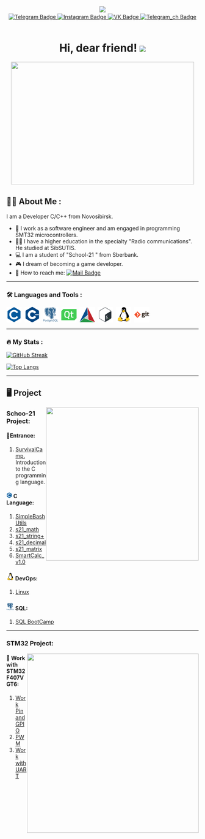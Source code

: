 <div id="header" align="center">
  <img src="https://media.giphy.com/media/v1.Y2lkPTc5MGI3NjExc2wwaWV6MWxrM2JrYnNtZXVnM3pvaTVnanQxY3Zxd3MycXlyYTlvYiZlcD12MV9pbnRlcm5hbF9naWZfYnlfaWQmY3Q9cw/3kPDmoWdBpQPNhCnUG/giphy.gif" width="150"/>
</div>
<div id="badges" align="center">
  <a href="https://t.me/Little_bany">
  <img src="https://img.shields.io/badge/Telegram-blue?logo=telegram&logoColor=white&style=for-the-badge" alt="Telegram Badge"/>
  </a>
  <a href="https://www.instagram.com/little__banny?igsh=MTh2bmlldGVyZHIyeg%3D%3D&utm_source=qr">
  <img src="https://img.shields.io/badge/Instagram-rgb(193,%2053,%20132)?logo=instagram&logoColor=white&style=for-the-badge" alt="Instagram Badge"/>
  </a>
  <a href="https://vk.com/sergeygorkovenko">
  <img src="https://img.shields.io/badge/VK-rgb(0,50,215)?logo=vk&logoColor=white&style=for-the-badge" alt="VK Badge"/>
  </a>  
  <a href="https://t.me/Little_banny1998">
  <img src="https://img.shields.io/badge/Telegram_channel.h-%20rgb(61,189,115)?logo=telegram&logoColor=white&style=for-the-badge" alt="Telegram_ch Badge"/>
  </a>
</div>
<div id="count" align="center">
<img src="https://komarev.com/ghpvc/?username=your-github-beregonb&style=for-the-badge&color=blue" alt=""/>
</div>
<h1 align="center">
  Hi, dear friend!
  <img src="https://media.giphy.com/media/hvRJCLFzcasrR4ia7z/giphy.gif" width="30px"/>
</h1>
<div align="center">
  <img src="https://avatars.dzeninfra.ru/get-zen_doc/271828/pub_6558e3c1b369c474f9838c92_6558e47665e2fc05706cff80/scale_1200" width="480" height="320"/>
</div>

## :man_technologist: About Me :
I am a Developer C/C++ from Novosibirsk.
- :briefcase: I work as a software engineer and am engaged in programming SMT32 microcontrollers.
- :man_student: I have a higher education in the specialty "Radio communications". He studied at SibSUTIS.
- :computer: I am a student of "School-21 " from Sberbank.
- :video_game: I dream of becoming a game developer.
- :email: How to reach me: [![Mail Badge](https://img.shields.io/badge/-Mail-blue?style=flat&logo=icloud&logoColor=white)](mailto:noka96@mail.ru)
---
### :hammer_and_wrench: Languages and Tools :
<div>
  <img src="https://github.com/devicons/devicon/blob/master/icons/c/c-plain.svg" title="C" alt="C" width="40" height="40"/>&nbsp;
  <img src="https://github.com/devicons/devicon/blob/master/icons/cplusplus/cplusplus-plain.svg" title="C++" alt="C++" width="40" height="40"/>&nbsp;
  <img src="https://github.com/devicons/devicon/blob/master/icons/postgresql/postgresql-plain-wordmark.svg" title="PostgreSQL" alt="PostgreSQL" width="40" height="40"/>&nbsp;
  <img src="https://github.com/devicons/devicon/blob/master/icons/qt/qt-original.svg" title="Qt" alt="Qt" width="40" height="40"/>&nbsp;
  <img src="https://github.com/devicons/devicon/blob/master/icons/cmake/cmake-original.svg" title="CMake" alt="CMake" width="40" height="40"/>&nbsp;
  <img src="https://github.com/devicons/devicon/blob/master/icons/bash/bash-original.svg" title="Bash" alt="Bash" width="40" height="40"/>&nbsp;
  <img src="https://github.com/devicons/devicon/blob/master/icons/linux/linux-original.svg" title="Linux" alt="Linux" width="40" height="40"/>&nbsp;
  <img src="https://github.com/devicons/devicon/blob/master/icons/git/git-original-wordmark.svg" title="Git" alt="Git" width="40" height="40"/>
</div>

---
### :fire: My Stats :
<a href="https://git.io/streak-stats"><img src="https://github-readme-streak-stats.herokuapp.com?user=beregonb" alt="GitHub Streak" /></a>

[![Top Langs](https://github-readme-stats.vercel.app/api/top-langs/?username=beregonb&layout=compact&theme=vision-friendly-white)](https://github.com/anuraghazra/github-readme-stats)

---
## :desktop_computer: Project
<div align="center">
  <img src="https://sun6-22.userapi.com/s/v1/ig2/nQqp5N3-2oObQ41p_d-MrMwTZVLDbpJ5M1_GA48QaFsw4JliJ4C7_cYDioHk98NQGZTI-JNDV5l18kU4glAbb02g.jpg?size=2160x2160&quality=96&crop=0,0,2160,2160&ava=1" width="400" height="400" align="right"/>
</div>

### Schoo-21 Project:

#### :battery:Entrance:
1. [SurvivalCamp.](https://github.com/beregonb/School_21) Introduction to the C programming language.

#### <img src="https://github.com/devicons/devicon/blob/master/icons/c/c-plain.svg" width="15" height="15" /> C Language:

1. [SimpleBashUtils](https://github.com/beregonb/s21_SimpleBashUtils)
2. [s21_math](https://github.com/beregonb/s21_math)
3. [s21_string+](https://github.com/beregonb/s21_stringplus)
4. [s21_decimal]()
5. [s21_matrix](https://github.com/beregonb/s21_matrix)
6. [SmartCalc_v1.0](https://github.com/beregonb/SmartCalc-v1.0)

#### <img src="https://github.com/devicons/devicon/blob/master/icons/linux/linux-original.svg" width="20" height="20"/> DevOps:
1. [Linux](https://github.com/beregonb/Linux_01)

#### <img src="https://github.com/devicons/devicon/blob/master/icons/postgresql/postgresql-plain-wordmark.svg" width="20" height="20"/> SQL:
1. [SQL BootCamp]()

---
### STM32 Project:
<div align="center">
  <img src="https://i.ebayimg.com/00/s/NjY4WDY1MA==/z/b3kAAOSw8w1X~Ll-/$_32.JPG?set_id=880000500F" width="450" height="468" align="right"/>
</div>

#### :floppy_disk: Work with STM32F407VGT6:

1. [Work Pin and GPIO](https://github.com/beregonb/STM32/tree/develop/Project-1)
2. [PWM](https://github.com/beregonb/STM32/tree/develop/Project-3)
3. [Work with UART](https://github.com/beregonb/STM32/tree/develop/Project-4)



